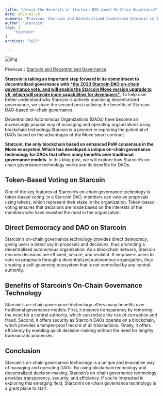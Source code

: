 ```yaml
---
title: "Unlock the Benefits of Starcoin DAO based On-Chain Governance"
date: 2023-02-28
summary: "Previous：Starcoin and Decentralized Governance Starcoin is taking an important step forward in its commitment to decentralized governance..."
author: "Starcoin"
tags: [
    "Starcoin"
]
archives: "2023"

---
```


![img](https://miro.medium.com/max/1400/1*d-EYoYy1wbr9eiXIrzDytQ.png)

Previous：[Starcoin and Decentralized Governance](https://medium.com/@starcoin/starcoin-and-decentralized-governance-ede422e106aa)

**Starcoin is taking an important step forward in its commitment to decentralized governance with** [***the 2023 Starcoin DAO on-chain governance vote, and will enable the Starcoin Move version upgrade to v6, which will provide more capabilities for developers\*.**](https://twitter.com/StarcoinSTC/status/1628273434794016768) To help user better understand why Starcoin is actively practicing decentralized governance, we share the second post outlining the benefits of Starcoin DAO-based on-chain governance.

Decentralized Autonomous Organizations (DAOs) have become an increasingly popular way of managing and operating organizations using blockchain technology.Starcoin is a pioneer in exploring the potential of DAOs based on the advantages of the Move smart contract.

**Starcoin, the only blockchain based on enhanced PoW consensus in the Move ecosystem,Which has developed a unique on-chain governance technology for DAOs that offers many benefits over traditional governance models.** In this blog post, we will explore how Starcoin’s on-chain governance technology works and its benefits for DAOs.

## Token-Based Voting on Starcoin

One of the key features of Starcoin’s on-chain governance technology is token-based voting. In a Starcoin DAO, members can vote on proposals using tokens, which represent their stake in the organization. Token-based voting ensures that decisions are made based on the interests of the members who have invested the most in the organization.

## **Direct Democracy and DAO on Starcoin**

Starcoin’s on-chain governance technology provides direct democracy, giving users a direct say in proposals and decisions, thus promoting a decentralized autonomous organization. As a blockchain network, Starcoin ensures decisions are efficient, secure, and resilient. It empowers users to vote on proposals through a decentralized autonomous organization, thus creating a self-governing ecosystem that is not controlled by any central authority.

## Benefits of Starcoin’s On-Chain Governance Technology

Starcoin’s on-chain governance technology offers many benefits over traditional governance models. First, it ensures transparency by removing the need for a central authority, which can reduce the risk of corruption and fraud. Second, it offers security as Starcoin DAOs operate on a blockchain, which provides a tamper-proof record of all transactions. Finally, it offers efficiency by enabling quick decision-making without the need for lengthy bureaucratic processes.

## Conclusion

Starcoin’s on-chain governance technology is a unique and innovative way of managing and operating DAOs. By using blockchain technology and decentralized decision-making, Starcoin’s on-chain governance technology provides transparency, security, and efficiency. If you’re interested in exploring this emerging field, Starcoin’s on-chain governance technology is a great place to start.